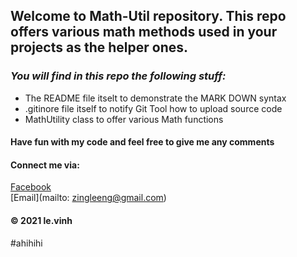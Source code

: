 ## Welcome to Math-Util repository. This repo offers various math methods used in your projects as the helper ones.

### _You will find in this repo the following stuff:_
* The README file itselt to demonstrate the MARK DOWN syntax
* .gitinore file itself to notify Git Tool how to upload source code
* MathUtility class to offer various Math functions

#### Have fun with my code and feel free to give me any comments

#### Connect me via: 
[Facebook](http://facebook.com/le.vinh.2013)  
[Email](mailto: zingleeng@gmail.com)

#### © 2021 le.vinh

#ahihihi

